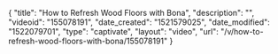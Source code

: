 {
    "title": "How to Refresh Wood Floors with Bona",
    "description": "",
    "videoid": "155078191",
    "date_created": "1521579025",
    "date_modified": "1522079701",
    "type": "captivate",
    "layout": "video",
    "url": "\/v\/how-to-refresh-wood-floors-with-bona\/155078191"
}